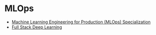 # MLOps

- [Machine Learning Engineering for Production (MLOps) Specialization](https://imp.i384100.net/nLA5mx)
- [Full Stack Deep Learning](https://fullstackdeeplearning.com/course/2022/)

